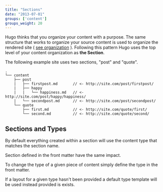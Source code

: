 ```yaml
---
title: "Sections"
date: "2013-07-01"
groups: ['content']
groups_weight: 20
---
```


Hugo thinks that you organize your content with a purpose. The same structure
that works to organize your source content is used to organize the rendered
site ( [see organization](/content/organization) ). Following this pattern Hugo
uses the top level of your content organization as **the Section**.

The following example site uses two sections, "post" and "quote".

    .
    └── content
        ├── post
        |   ├── firstpost.md       // <- http://site.com/post/firstpost/
        |   ├── happy
        |   |   └── happiness.md   // <- http://site.com/post/happy/happiness/
        |   └── secondpost.md      // <- http://site.com/post/secondpost/
        └── quote
            ├── first.md           // <- http://site.com/quote/first/
            └── second.md          // <- http://site.com/quote/second/

## Sections and Types

By default everything created within a section will use the content type
that matches the section name.

Section defined in the front matter have the same impact.

To change the type of a given piece of content simply define the type
in the front matter.

If a layout for a given type hasn't been provided a default type template will
be used instead provided is exists.





